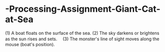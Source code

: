 # -Processing-Assignment-Giant-Cat-at-Sea
(1) A boat floats on the surface of the sea. (2) The sky darkens or brightens as the sun rises and sets.　 (3) The monster's line of sight moves along the mouse (boat's position).
